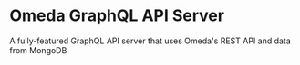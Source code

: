 # Omeda GraphQL API Server
A fully-featured GraphQL API server that uses Omeda's REST API and data from MongoDB
